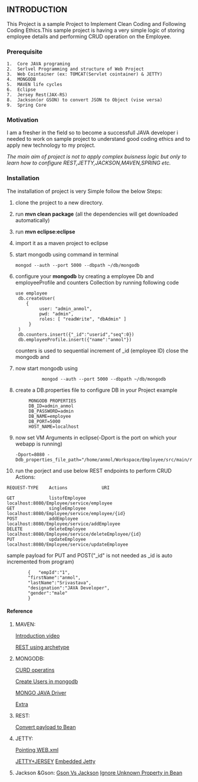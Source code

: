 ## INTRODUCTION
This Project is a sample Project to Implement Clean Coding and Following Coding Ethics.This sample project is having a very simple logic
of storing employee details and performing CRUD operation on the Employee.

### Prerequisite
 
   	1.	Core JAVA programing
    2.	Serlvel Programming and structure of Web Project
    3.	Web Cointainer (ex: TOMCAT(Servlet cointainer) & JETTY)
    4.	MONGODB
    5.	MAVEN life cycles
    6.	Eclipse 
    7.	Jersey Rest(JAX-RS)
    8.	Jackson(or GSON) to convert JSON to Object (vise versa)
    9.	Spring Core
 

### Motivation

I am a fresher in the field so to become a successfull JAVA developer i needed to work on sample project to understand good coding ethics and to apply new technology to my project.

*The main aim of project is not to apply complex buisness logic but only
to learn how to configure REST,JETTY,JACKSON,MAVEN,SPRING etc.*

### Installation

The installation of project is very Simple follow the below Steps:
1. clone the project to a new directory.
2. run **mvn clean package** (all the dependencies will get downloaded automatically)
3. run **mvn eclipse:eclipse**
4. import it as a maven project to eclipse 
5. start mongodb using command in terminal 

	   mongod --auth --port 5000 --dbpath ~/db/mongodb
6. configure your **mongodb** by creating a employee Db and employeeProfile and counters Collection by running following code
        
	   use employee
    	db.createUser(
   		   {
     			user: "admin_anmol",
     			pwd: "admin",
     			roles: [ "readWrite", "dbAdmin" ]
   		    }
	    )
	    db.counters.insert({"_id":"userid","seq":0})
	    db.employeeProfile.insert({"name":"anmol"})

   counters is used to sequential increment of _id (employee ID)
   close the mongodb and
7. now start mongodb using 
                
		         mongod --auth --port 5000 --dbpath ~/db/mongodb
8. create a DB.properties file to configure DB in your Project
        	example
	
	        MONGODB PROPERTIES
			DB_ID=admin_anmol
			DB_PASSWORD=admin
			DB_NAME=employee
			DB_PORT=5000
			HOST_NAME=localhost
9. now set VM Arguments in eclipse(-Dport is the port on which your webapp is running)

	   -Dport=8080 -Ddb_properties_file_path="/home/anmol/Workspace/Employee/src/main/resource/DB.properties"
  10. run the porject and use below REST endpoints to perform CRUD Actions:
  
	REQUEST-TYPE	Actions 			URI

	GET 			listofEmployee		localhost:8080/Employee/service/employee
	GET 			singleEmployee 		localhost:8080/Employee/service/employee/{id}
	POST			addEmployee			localhost:8080/Employee/service/addEmployee			
	DELETE			deleteEmployee		localhost:8080/Employee/service/deleteEmployee/{id}
	PUT 			updateEmployee		localhost:8080/Employee/service/updateEmployee
sample payload for PUT and POST("_id" is not needed as _id is auto incremented from program)
>
			{	"empId":"1",   			
			"firstName":"anmol",
			"lastName":"Srivastava",
			"designation":"JAVA Developer",
			"gender":"male"
			}
				

#### Reference
1. MAVEN:

	[Introduction video](https://javabrains.io/courses/)

	[REST using archetype](https://www.mkyong.com/webservices/jax-rs/jersey-hello-world-example/)

2. MONGODB:

	[CURD operatins](https://www.tutorialspoint.com/mongodb/mongodb_create_database.htm)
 			
	[Create Users in mongodb](https://docs.mongodb.com/manual/reference/method/db.createUser/)

	[MONGO JAVA Driver](https://www.tutorialspoint.com/mongodb/mongodb_java.htm)

	[Extra](http://www.mkyong.com/tutorials/java-mongodb-tutorials/)

3. REST:

	[Convert payload to Bean](https://stackoverflow.com/questions/17568469/jersey-2-0-equivalent-to-pojomappingfeature/34336456#34336456?newreg=e8351c3fe7394753bc5e5b6a486d7723)

4. JETTY:

	[Pointing WEB.xml](http://stackoverflow.com/questions/17246512/embedding-jetty-as-a-servlet-container)

	[JETTY+JERSEY](https://www.acando.no/thedailypassion/200555/a-rest-service-with-jetty-and-jersey)
	[Embedded Jetty](http://nikgrozev.com/2014/10/16/rest-with-embedded-jetty-and-jersey-in-a-single-jar-step-by-step/)

5. Jackson &Gson:
	[Gson Vs Jackson](http://www.doublecloud.org/2015/03/gson-vs-jackson-which-to-use-for-json-in-java/)
	[Ignore Unknown Property in Bean](http://stackoverflow.com/questions/4486787/jackson-with-json-unrecognized-field-not-marked-as-ignorable)
